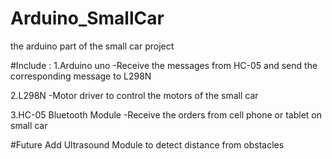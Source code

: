 # Arduino_SmallCar
the arduino part of the small car project

#Include : 
1.Arduino uno
  -Receive the messages from HC-05 and send the corresponding message to L298N
  
2.L298N 
  -Motor driver to control the motors of the small car
  
3.HC-05 Bluetooth Module
  -Receive the orders from cell phone or tablet on small car 
  
#Future
Add Ultrasound Module to detect distance from obstacles
